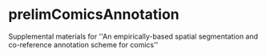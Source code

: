 # prelimComicsAnnotation
Supplemental materials for ''An empirically-based spatial segmentation and co-reference annotation scheme for comics''
